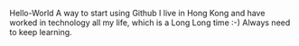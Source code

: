 Hello-World
A way to start using Github
I live in Hong Kong and have worked in technology all my life, which is a Long Long time :-)
Always need to keep learning.

